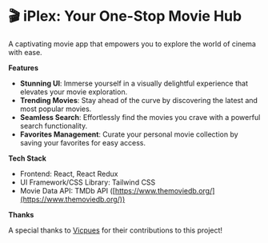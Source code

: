 # 🎬 iPlex: Your One-Stop Movie Hub

A captivating movie app that empowers you to explore the world of cinema with ease.

**Features**

*   <b>Stunning UI</b>: Immerse yourself in a visually delightful experience that elevates your movie exploration.
*   <b>Trending Movies</b>: Stay ahead of the curve by discovering the latest and most popular movies.
*   <b>Seamless Search</b>: Effortlessly find the movies you crave with a powerful search functionality.
*   <b>Favorites Management</b>: Curate your personal movie collection by saving your favorites for easy access.


**Tech Stack**

* Frontend: React, React Redux
* UI Framework/CSS Library: Tailwind CSS
* Movie Data API: TMDb API ([https://www.themoviedb.org/](https://www.themoviedb.org/))

**Thanks**

A special thanks to [Vicpues](https://github.com/vicpues) for their contributions to this project!
